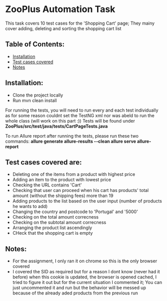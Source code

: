 
# ZooPlus Automation Task

This task covers 10 test cases for the 'Shopping Cart' page; They mainy cover adding, deleting and sorting the shopping cart list

## Table of Contents:

- [Installation](#installation)
- [Test cases covered](#tc)
- [Notes](#notes)

## Installation:

- Clone the project locally 
- Run mvn clean install
  
For running the tests, you will need to run every and each test individually as for some reason couldnt set the TestNG xml nor was abeld to run the whole class (will work on this part :))
Tests will be found under **ZooPlus/src/test/java/tests/CartPageTests.java**

To run Allure report after running the tests, please run these two commands:
**allure generate allure-results --clean
allure serve allure-report**

## Test cases covered are:
- Deleting one of the items from a product with highest price
- Adding an item to the product with lowest price
- Checking the URL contains 'Cart'
- Checking that user can proceed when his cart has products' total amount (without the shipping fees) more than 19 
- Adding products to the list based on the user input (number of products he wants to add)
- Changing the country and postcode to 'Portugal' and '5000'
- Checking on the total amount correcness
- Checking on the subtotal amount correcness
- Arranging the product list ascendingly
- CHeck that the shopping cart is empty

## Notes:
- For the assignment, I only ran it on chrome so this is the only browser covered
- I covered the SID as required but for a reason I dont know (never had it before) when this cookie is updated, the browser is opened cached, I tried to figure it out but for the current situation I commented it;
  You can just uncommented it and run but the behavior will be messed up because of the already aded products from the previous run



